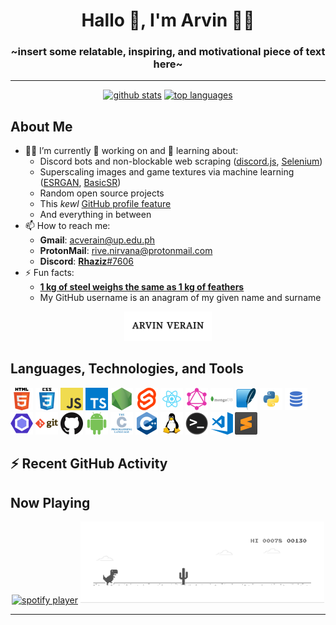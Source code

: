 <h1 align="center">Hallo 👋, I'm Arvin 👨‍💻</h1>
<h3 align="center">~insert some relatable, inspiring, and motivational piece of text here~</h3>

---

<p align="center">
  <a href="https://github.com/rivenirvana/github-readme-stats"><img src="https://github-readme-stats.rivenirvana.vercel.app/api?username=rivenirvana&count_private=true&show_icons=true&hide_border=true&theme=tokyonight" width=460" height="180" alt="github stats" /></a>
  <a href="https://github.com/rivenirvana/github-readme-stats"><img src="https://github-readme-stats.rivenirvana.vercel.app/api/top-langs?username=rivenirvana&layout=compact&hide_border=true&theme=tokyonight" width="370" height="180" alt="top languages" /></a>
</p>

## About Me

- 👨‍💻 I’m currently 🔭 working on and 🌱 learning about:
  - Discord bots and non-blockable web scraping ([discord.js](https://discord.js.org/), [Selenium](https://www.selenium.dev/))
  - Superscaling images and game textures via machine learning ([ESRGAN](https://github.com/xinntao/ESRGAN), [BasicSR](https://github.com/xinntao/BasicSR))
  - Random open source projects
  - This _kewl_ [GitHub profile feature](https://docs.github.com/en/github/setting-up-and-managing-your-github-profile/managing-your-profile-readme)
  - And everything in between
- 📫 How to reach me:
  - **Gmail**: [acverain@up.edu.ph](mailto:acverain@up.edu.ph)
  - **ProtonMail**: [rive.nirvana@protonmail.com](mailto:rive.nirvana@protonmail.com)
  - **Discord**: [**Rhaziz**#7606](https://discordapp.com/users/524919078473826324)
- ⚡ Fun facts:
  - [**1 kg of steel weighs the same as 1 kg of feathers**](https://www.youtube.com/watch?v=uH0hikcwjIA)
  - My GitHub username is an anagram of my given name and surname

<p align="center">
  <a href"#" title="rivenirvana"></a><img src="https://github.com/rivenirvana/rivenirvana/raw/master/img/anagram.gif" alt="anagram.gif" width="140" /></a>
</p>

## Languages, Technologies, and Tools

<p>
  <img src="https://raw.githubusercontent.com/github/explore/80688e429a7d4ef2fca1e82350fe8e3517d3494d/topics/html/html.png" alt="html logo" width="36" height="36" />
  <img src="https://raw.githubusercontent.com/github/explore/80688e429a7d4ef2fca1e82350fe8e3517d3494d/topics/css/css.png" alt="css logo" width="36" height="36" />
  <img src="https://raw.githubusercontent.com/github/explore/80688e429a7d4ef2fca1e82350fe8e3517d3494d/topics/javascript/javascript.png" alt="javascript logo" width="36" height="36" />
  <img src="https://raw.githubusercontent.com/github/explore/80688e429a7d4ef2fca1e82350fe8e3517d3494d/topics/typescript/typescript.png" alt="typescript logo" width="36" height="36"  />
  <img src="https://raw.githubusercontent.com/github/explore/80688e429a7d4ef2fca1e82350fe8e3517d3494d/topics/nodejs/nodejs.png" alt="nodejs logo" width="36" height="36" />
  <img src="https://raw.githubusercontent.com/github/explore/42198dc9113595ddd22cc12771bb719c8cf08b67/topics/svelte/svelte.png" alt="svelte logo" width="36" height="36"  />
  <img src="https://raw.githubusercontent.com/github/explore/80688e429a7d4ef2fca1e82350fe8e3517d3494d/topics/react/react.png" alt="react logo" width="36" height="36"  />
  <img src="https://raw.githubusercontent.com/github/explore/5c058a388828bb5fde0bcafd4bc867b5bb3f26f3/topics/graphql/graphql.png" alt="graphql logo" width="36" height="36" />
  <img src="https://raw.githubusercontent.com/github/explore/80688e429a7d4ef2fca1e82350fe8e3517d3494d/topics/mongodb/mongodb.png" alt="mongodb logo" width="36" height="36" />
  <img src="https://raw.githubusercontent.com/github/explore/2d218e3aa252dc90eef269b34eeec1fbd15dc07e/topics/sqlite/sqlite.png" alt="sqlite logo" width="36" height="36" />
  <img src="https://raw.githubusercontent.com/github/explore/80688e429a7d4ef2fca1e82350fe8e3517d3494d/topics/python/python.png" alt="python logo" width="36" height="36" />
  <img src="https://raw.githubusercontent.com/github/explore/80688e429a7d4ef2fca1e82350fe8e3517d3494d/topics/sql/sql.png" alt="sql logo" width="36" height="36" />
  <img src="https://raw.githubusercontent.com/github/explore/80688e429a7d4ef2fca1e82350fe8e3517d3494d/topics/eslint/eslint.png"  alt="eslint logo" width="36" height="36"  />
  <img src="https://raw.githubusercontent.com/github/explore/80688e429a7d4ef2fca1e82350fe8e3517d3494d/topics/git/git.png" alt="git logo" width="36" height="36" />
  <img src="https://raw.githubusercontent.com/github/explore/78df643247d429f6cc873026c0622819ad797942/topics/github/github.png" alt="github logo" width="36" height="36" />
  <img src="https://raw.githubusercontent.com/github/explore/80688e429a7d4ef2fca1e82350fe8e3517d3494d/topics/android/android.png" alt="android logo" width="36" height="36"  />
  <img src="https://raw.githubusercontent.com/github/explore/80688e429a7d4ef2fca1e82350fe8e3517d3494d/topics/c/c.png" alt="c logo" width="36" height="36" />
  <img src="https://raw.githubusercontent.com/github/explore/80688e429a7d4ef2fca1e82350fe8e3517d3494d/topics/cpp/cpp.png" alt="cpp logo" width="36" height="36"  />
  <img src="https://raw.githubusercontent.com/github/explore/80688e429a7d4ef2fca1e82350fe8e3517d3494d/topics/linux/linux.png" alt="linux logo" width="36" height="36" />
  <img src="https://raw.githubusercontent.com/github/explore/d92924b1d925bb134e308bd29c9de6c302ed3beb/topics/terminal/terminal.png" alt="terminal logo" width="36" height="36" />
  <img src="https://raw.githubusercontent.com/github/explore/80688e429a7d4ef2fca1e82350fe8e3517d3494d/topics/visual-studio-code/visual-studio-code.png" alt="visual-studio-code logo" width="36" height="36" />
  <img src="https://raw.githubusercontent.com/github/explore/80688e429a7d4ef2fca1e82350fe8e3517d3494d/topics/sublime-text/sublime-text.png" alt="sublime-text logo" width="36" height="36" />
</p>

## ⚡ Recent GitHub Activity

<!--START_SECTION:activity-->
<!--END_SECTION:activity-->

## Now Playing

<p align="center">
  <a href="https://open.spotify.com/user/rhaziz" title="My Spotify Profile"><img src="https://novatorem.rivenirvana.vercel.app/api/spotify" alt="spotify player" /></a>
  <a href="https://dinoswords.gg/" title="Click Me ;)"><img src="https://github.com/rivenirvana/rivenirvana/raw/master/img/dino.gif" alt="dino.gif" width="390" /></a>
</p>

---

<!--
**rivenirvana/rivenirvana** is a ✨ _special_ ✨ repository because its `README.md` (this file) appears on your GitHub profile.

Here are some ideas to get you started:

- 🔭 I’m currently working on ...
- 🌱 I’m currently learning ...
- 👯 I’m looking to collaborate on ...
- 🤔 I’m looking for help with ...
- 💬 Ask me about ...
- 📫 How to reach me: ...
- 😄 Pronouns: ...
- ⚡ Fun fact: ...
-->
